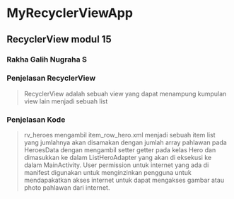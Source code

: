 # MyRecyclerViewApp
## RecyclerView modul 15
### Rakha Galih Nugraha S

### Penjelasan RecyclerView
> RecyclerView adalah sebuah view yang dapat menampung kumpulan view lain menjadi sebuah list

### Penjelasan Kode
> rv_heroes mengambil item_row_hero.xml menjadi sebuah item list yang jumlahnya akan disamakan dengan jumlah array pahlawan pada HeroesData dengan mengambil setter getter pada kelas Hero dan dimasukkan ke dalam ListHeroAdapter yang akan di eksekusi ke dalam MainActivity.
> User permission untuk internet yang ada di manifest digunakan untuk menginzinkan pengguna untuk mendapakatkan akses internet untuk dapat mengakses gambar atau photo pahlawan dari internet.
